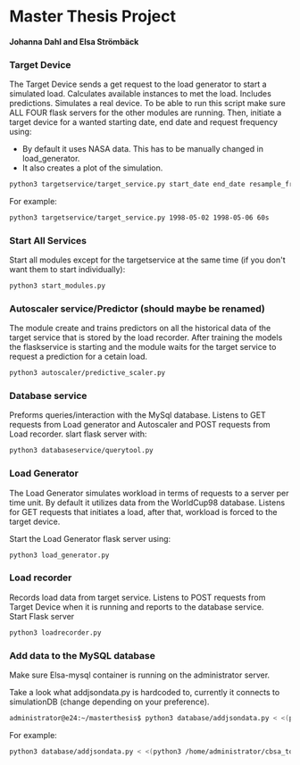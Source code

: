 # Master Thesis Project
#### Johanna Dahl and Elsa Strömbäck

### Target Device

The Target Device sends a get request to the load generator to start a simulated load. Calculates available instances to met the load. Includes predictions. Simulates a real device. 
To be able to run this script make sure ALL FOUR flask servers for the other modules are running. Then, initiate a target device for a wanted starting date, end date and request frequency using:
- By default it uses NASA data. This has to be manually changed in load_generator.
- It also creates a plot of the simulation.

````bash
python3 targetservice/target_service.py start_date end_date resample_frequency
````
For example: 
````bash
python3 targetservice/target_service.py 1998-05-02 1998-05-06 60s
````
### Start All Services
Start all  modules except for the targetservice at the same time (if you don't want them to start individually):
````bash
python3 start_modules.py
````

### Autoscaler service/Predictor (should maybe be renamed)
The module create and trains predictors on all the historical data of the target service that is stored by the load recorder.
After training the models the flaskservice is starting and the module waits for the target service to request a prediction for a cetain load. 

````bash
python3 autoscaler/predictive_scaler.py
````


### Database service
Preforms queries/interaction with the MySql database. Listens to GET requests from Load generator and Autoscaler and POST requests from Load recorder. 
slart flask server with: 

````bash
python3 databaseservice/querytool.py
````

### Load Generator
The Load Generator simulates workload in terms of requests to a server per time unit. By default it utilizes data from the WorldCup98 database.
Listens for GET requests that initiates a load, after that, workload is forced to the target device.

Start the Load Generator flask server using:

````bash
python3 load_generator.py
````


### Load recorder
Records load data from target service. Listens to POST requests from Target Device when it is running and reports to the database service.  
Start Flask server
````bash
python3 loadrecorder.py
````



### Add data to the MySQL database 
Make sure Elsa-mysql container is running on the administrator server.

Take a look what addjsondata.py is hardcoded to, currently it connects to simulationDB (change depending on your preference).

````bash
administrator@e24:~/masterthesis$ python3 database/addjsondata.py < <(python3 /home/administrator/cbsa_tools/view.py --dataset WORLDCUP98 --input /home/administrator/cbsa_tools/worldcup98.zip --start [time] --duration [in hours] --format json)
````
For example: 
````bash
python3 database/addjsondata.py < <(python3 /home/administrator/cbsa_tools/view.py --dataset WORLDCUP98 --input /home/administrator/cbsa_tools/worldcup98.zip --start 1998-06-22T21:00:00 --duration 3h --format json)
````
